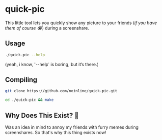 quick-pic
=========
This little tool lets you quickly show any picture to your
friends (*if you have them of course 😭*) during a screenshare.

Usage
-----
```bash
./quick-pic --help
```
(yeah, i know, '--help' is boring, but it’s there.)

Compiling
---------
```bash
git clone https://github.com/noinline/quick-pic.git
```
```bash
cd ./quick-pic && make
```

Why Does This Exist? 🤔
-----------------------
Was an idea in mind to annoy my friends with furry memes during
screenshares. So that's why this thing exists now!
